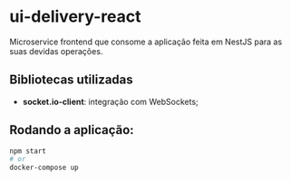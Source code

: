 
# ui-delivery-react
Microservice frontend que consome a aplicação feita em NestJS para as suas devidas operações.

## Bibliotecas utilizadas
- **socket.io-client**: integração com WebSockets;

## Rodando a aplicação:
```bash
npm start
# or
docker-compose up
```
